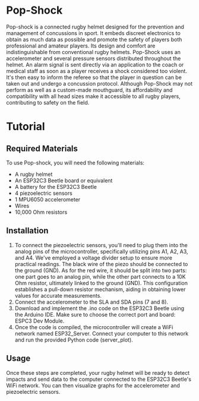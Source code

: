 # Pop-Shock
Pop-shock is a connected rugby helmet designed for the prevention and management of concussions in sport. It embeds discreet electronics to obtain as much data as possible and promote the safety of players both professional and amateur players. Its design and comfort are indistinguishable from conventional rugby helmets. Pop-Shock uses an accelerometer and several pressure sensors distributed throughout the helmet. An alarm signal is sent directly via an application to the coach or medical staff as soon as a player receives a shock considered too violent. It's then easy to inform the referee so that the player in question can be taken out and undergo a concussion protocol. Although Pop-Shock may not perform as well as a custom-made mouthguard, its affordability and compatibility with all head sizes make it accessible to all rugby players, contributing to safety on the field.



# Tutorial

## Required Materials

To use Pop-shock, you will need the following materials:

- A rugby helmet
- An ESP32C3 Beetle board or equivalent
- A battery for the ESP32C3 Beetle
- 4 piezoelectric sensors
- 1 MPU6050 accelerometer
- Wires
- 10,000 Ohm resistors

## Installation

1. To connect the piezoelectric sensors, you'll need to plug them into the analog pins of the microcontroller, specifically utilizing pins A1, A2, A3, and A4. We've employed a voltage divider setup to ensure more practical readings. The black wire of the piezo should be connected to the ground (GND). As for the red wire, it should be split into two parts: one part goes to an analog pin, while the other part connects to a 10K Ohm resistor, ultimately linked to the ground (GND). This configuration establishes a pull-down resistor mechanism, aiding in obtaining lower values for accurate measurements.
2. Connect the accelerometer to the SLA and SDA pins (7 and 8).
3. Download and implement the .ino code on the ESP32C3 Beetle using the Arduino IDE. Make sure to choose the correct port and board: ESPC3 Dev Module.
4. Once the code is compiled, the microcontroller will create a WiFi network named ESP32_Server. Connect your computer to this network and run the provided Python code (server_plot).

## Usage

Once these steps are completed, your rugby helmet will be ready to detect impacts and send data to the computer connected to the ESP32C3 Beetle's WiFi network. You can then visualize graphs for the accelerometer and piezoelectric sensors.
